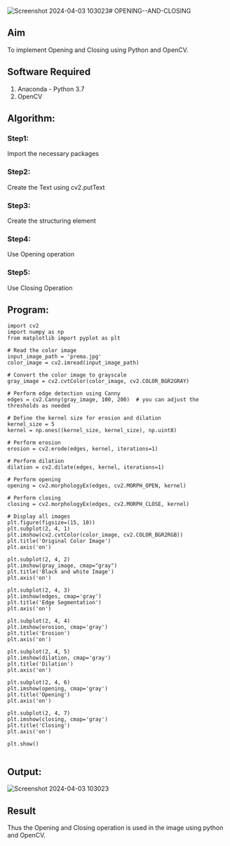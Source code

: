 ![Screenshot 2024-04-03 103023](https://github.com/premalatha-sureshbabu/OPENING--AND-CLOSING/assets/120620842/45dc65d9-0c11-44eb-93ad-0182300de515)# OPENING--AND-CLOSING
## Aim
To implement Opening and Closing using Python and OpenCV.

## Software Required
1. Anaconda - Python 3.7
2. OpenCV
## Algorithm:
### Step1:
Import the necessary packages

### Step2:
Create the Text using cv2.putText

### Step3:
Create the structuring element

### Step4:
Use Opening operation

### Step5:
Use Closing Operation
 
## Program:

``` 
import cv2
import numpy as np
from matplotlib import pyplot as plt

# Read the color image
input_image_path = 'prema.jpg'
color_image = cv2.imread(input_image_path)

# Convert the color image to grayscale
gray_image = cv2.cvtColor(color_image, cv2.COLOR_BGR2GRAY)

# Perform edge detection using Canny
edges = cv2.Canny(gray_image, 100, 200)  # you can adjust the thresholds as needed

# Define the kernel size for erosion and dilation
kernel_size = 5
kernel = np.ones((kernel_size, kernel_size), np.uint8)

# Perform erosion
erosion = cv2.erode(edges, kernel, iterations=1)

# Perform dilation
dilation = cv2.dilate(edges, kernel, iterations=1)

# Perform opening
opening = cv2.morphologyEx(edges, cv2.MORPH_OPEN, kernel)

# Perform closing
closing = cv2.morphologyEx(edges, cv2.MORPH_CLOSE, kernel)

# Display all images
plt.figure(figsize=(15, 10))
plt.subplot(2, 4, 1)
plt.imshow(cv2.cvtColor(color_image, cv2.COLOR_BGR2RGB))
plt.title('Original Color Image')
plt.axis('on')

plt.subplot(2, 4, 2)
plt.imshow(gray_image, cmap="gray")
plt.title('Black and white Image')
plt.axis('on')

plt.subplot(2, 4, 3)
plt.imshow(edges, cmap='gray')
plt.title('Edge Segmentation')
plt.axis('on')

plt.subplot(2, 4, 4)
plt.imshow(erosion, cmap='gray')
plt.title('Erosion')
plt.axis('on')

plt.subplot(2, 4, 5)
plt.imshow(dilation, cmap='gray')
plt.title('Dilation')
plt.axis('on')

plt.subplot(2, 4, 6)
plt.imshow(opening, cmap='gray')
plt.title('Opening')
plt.axis('on')

plt.subplot(2, 4, 7)
plt.imshow(closing, cmap='gray')
plt.title('Closing')
plt.axis('on')

plt.show()


```
## Output:
![Screenshot 2024-04-03 103023](https://github.com/premalatha-sureshbabu/OPENING--AND-CLOSING/assets/120620842/5134b9bf-4afe-4d69-af49-86663a9ed427)

## Result
Thus the Opening and Closing operation is used in the image using python and OpenCV.
